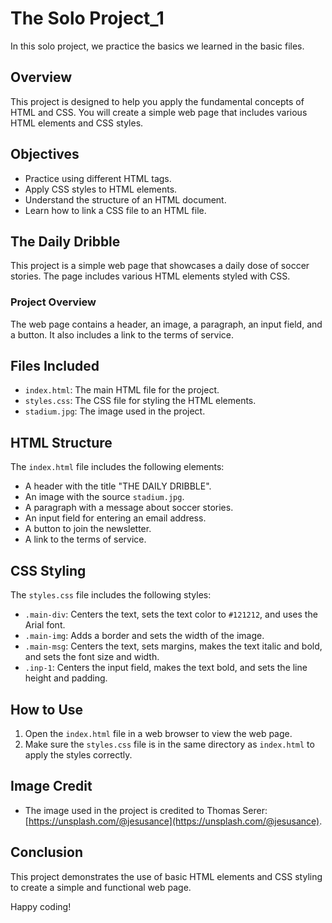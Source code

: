 # The Solo Project_1

In this solo project, we practice the basics we learned in the basic files.

## Overview

This project is designed to help you apply the fundamental concepts of HTML and CSS. You will create a simple web page that includes various HTML elements and CSS styles.

## Objectives

- Practice using different HTML tags.
- Apply CSS styles to HTML elements.
- Understand the structure of an HTML document.
- Learn how to link a CSS file to an HTML file.

## The Daily Dribble

This project is a simple web page that showcases a daily dose of soccer stories. The page includes various HTML elements styled with CSS.

### Project Overview

The web page contains a header, an image, a paragraph, an input field, and a button. It also includes a link to the terms of service.

## Files Included

- `index.html`: The main HTML file for the project.
- `styles.css`: The CSS file for styling the HTML elements.
- `stadium.jpg`: The image used in the project.

## HTML Structure

The `index.html` file includes the following elements:

- A header with the title "THE DAILY DRIBBLE".
- An image with the source `stadium.jpg`.
- A paragraph with a message about soccer stories.
- An input field for entering an email address.
- A button to join the newsletter.
- A link to the terms of service.

## CSS Styling

The `styles.css` file includes the following styles:

- `.main-div`: Centers the text, sets the text color to `#121212`, and uses the Arial font.
- `.main-img`: Adds a border and sets the width of the image.
- `.main-msg`: Centers the text, sets margins, makes the text italic and bold, and sets the font size and width.
- `.inp-1`: Centers the input field, makes the text bold, and sets the line height and padding.

## How to Use

1. Open the `index.html` file in a web browser to view the web page.
2. Make sure the `styles.css` file is in the same directory as `index.html` to apply the styles correctly.

## Image Credit

- The image used in the project is credited to Thomas Serer: [https://unsplash.com/@jesusance](https://unsplash.com/@jesusance).

## Conclusion

This project demonstrates the use of basic HTML elements and CSS styling to create a simple and functional web page.

Happy coding!
